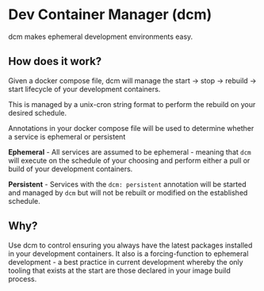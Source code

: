 # Dev Container Manager (dcm)

dcm makes ephemeral development environments easy. 

## How does it work?

Given a docker compose file, dcm will manage the start -> stop -> rebuild -> start lifecycle of your development containers.

This is managed by a unix-cron string format to perform the rebuild on your desired schedule.

Annotations in your docker compose file will be used to determine whether a service is ephemeral or persistent

**Ephemeral** - All services are assumed to be ephemeral - meaning that `dcm` will execute on the schedule of your choosing and perform either a pull or build of your development containers.

**Persistent** - Services with the `dcm: persistent` annotation will be started and managed by `dcm` but will not be rebuilt or modified on the established schedule.

## Why?
Use dcm to control ensuring you always have the latest packages installed in your development containers. It also is a forcing-function to ephemeral development - a best practice in current development whereby the only tooling that exists at the start are those declared in your image build process.



